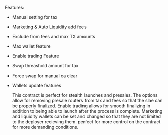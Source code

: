 Features:

- Manual setting for tax
- Marketing & Auto Liquidity add fees
- Exclude from fees and max TX amounts
- Max wallet feature
- Enable trading Feature
- Swap threashold amount for tax
- Force swap for manual ca clear
- Wallets update features

  This contract is perfect for stealth launches and presales. The options allow for removing presale routers from tax and fees so that the slae can be properly finalized. Enable trading allows for smooth finalizing in addition to being able to launch after the process is complete. Marketing and liquidity wallets can be set and changed so that they are not limited to the deployer recieving them. perfect for more control on the contract for more demanding conditions.
